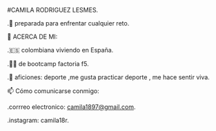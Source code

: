 #CAMILA RODRIGUEZ LESMES.


.🧠 preparada para enfrentar cualquier reto.

🚀 ACERCA DE MI:

.🇪🇸 colombiana viviendo en España.


.👩‍🎓 de bootcamp factoria f5. 

.💞 aficiones: deporte ,me gusta practicar deporte , me hace sentir viva.

📫 Cómo comunicarse conmigo:

.corrreo electronico: camila1897@gmail.com.

.instagram: camila18r.
